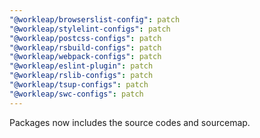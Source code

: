 ```yaml
---
"@workleap/browserslist-config": patch
"@workleap/stylelint-configs": patch
"@workleap/postcss-configs": patch
"@workleap/rsbuild-configs": patch
"@workleap/webpack-configs": patch
"@workleap/eslint-plugin": patch
"@workleap/rslib-configs": patch
"@workleap/tsup-configs": patch
"@workleap/swc-configs": patch
---
```


Packages now includes the source codes and sourcemap.
